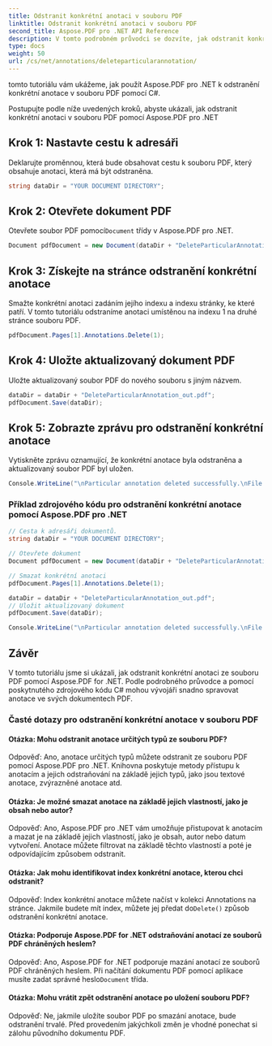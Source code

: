 ```yaml
---
title: Odstranit konkrétní anotaci v souboru PDF
linktitle: Odstranit konkrétní anotaci v souboru PDF
second_title: Aspose.PDF pro .NET API Reference
description: V tomto podrobném průvodci se dozvíte, jak odstranit konkrétní anotaci v dokumentu PDF pomocí Aspose.PDF for .NET.
type: docs
weight: 50
url: /cs/net/annotations/deleteparticularannotation/
---
```

tomto tutoriálu vám ukážeme, jak použít Aspose.PDF pro .NET k odstranění konkrétní anotace v souboru PDF pomocí C#.

Postupujte podle níže uvedených kroků, abyste ukázali, jak odstranit konkrétní anotaci v souboru PDF pomocí Aspose.PDF pro .NET

## Krok 1: Nastavte cestu k adresáři

Deklarujte proměnnou, která bude obsahovat cestu k souboru PDF, který obsahuje anotaci, která má být odstraněna. 

```csharp
string dataDir = "YOUR DOCUMENT DIRECTORY";
```

## Krok 2: Otevřete dokument PDF

 Otevřete soubor PDF pomocí`Document` třídy v Aspose.PDF pro .NET.

```csharp
Document pdfDocument = new Document(dataDir + "DeleteParticularAnnotation.pdf");
```

## Krok 3: Získejte na stránce odstranění konkrétní anotace

Smažte konkrétní anotaci zadáním jejího indexu a indexu stránky, ke které patří. V tomto tutoriálu odstraníme anotaci umístěnou na indexu 1 na druhé stránce souboru PDF.

```csharp
pdfDocument.Pages[1].Annotations.Delete(1);
```
## Krok 4: Uložte aktualizovaný dokument PDF

Uložte aktualizovaný soubor PDF do nového souboru s jiným názvem.

```csharp
dataDir = dataDir + "DeleteParticularAnnotation_out.pdf";
pdfDocument.Save(dataDir);
```

## Krok 5: Zobrazte zprávu pro odstranění konkrétní anotace

Vytiskněte zprávu oznamující, že konkrétní anotace byla odstraněna a aktualizovaný soubor PDF byl uložen.

```csharp
Console.WriteLine("\nParticular annotation deleted successfully.\nFile saved at " + dataDir);
```

### Příklad zdrojového kódu pro odstranění konkrétní anotace pomocí Aspose.PDF pro .NET

```csharp
// Cesta k adresáři dokumentů.
string dataDir = "YOUR DOCUMENT DIRECTORY";

// Otevřete dokument
Document pdfDocument = new Document(dataDir + "DeleteParticularAnnotation.pdf");

// Smazat konkrétní anotaci
pdfDocument.Pages[1].Annotations.Delete(1);

dataDir = dataDir + "DeleteParticularAnnotation_out.pdf";
// Uložit aktualizovaný dokument
pdfDocument.Save(dataDir);

Console.WriteLine("\nParticular annotation deleted successfully.\nFile saved at " + dataDir);
```

## Závěr

V tomto tutoriálu jsme si ukázali, jak odstranit konkrétní anotaci ze souboru PDF pomocí Aspose.PDF for .NET. Podle podrobného průvodce a pomocí poskytnutého zdrojového kódu C# mohou vývojáři snadno spravovat anotace ve svých dokumentech PDF.

### Časté dotazy pro odstranění konkrétní anotace v souboru PDF

#### Otázka: Mohu odstranit anotace určitých typů ze souboru PDF?

Odpověď: Ano, anotace určitých typů můžete odstranit ze souboru PDF pomocí Aspose.PDF pro .NET. Knihovna poskytuje metody přístupu k anotacím a jejich odstraňování na základě jejich typů, jako jsou textové anotace, zvýrazněné anotace atd.

#### Otázka: Je možné smazat anotace na základě jejich vlastností, jako je obsah nebo autor?

Odpověď: Ano, Aspose.PDF pro .NET vám umožňuje přistupovat k anotacím a mazat je na základě jejich vlastností, jako je obsah, autor nebo datum vytvoření. Anotace můžete filtrovat na základě těchto vlastností a poté je odpovídajícím způsobem odstranit.

#### Otázka: Jak mohu identifikovat index konkrétní anotace, kterou chci odstranit?

 Odpověď: Index konkrétní anotace můžete načíst v kolekci Annotations na stránce. Jakmile budete mít index, můžete jej předat do`Delete()` způsob odstranění konkrétní anotace.

#### Otázka: Podporuje Aspose.PDF for .NET odstraňování anotací ze souborů PDF chráněných heslem?

 Odpověď: Ano, Aspose.PDF for .NET podporuje mazání anotací ze souborů PDF chráněných heslem. Při načítání dokumentu PDF pomocí aplikace musíte zadat správné heslo`Document` třída.

#### Otázka: Mohu vrátit zpět odstranění anotace po uložení souboru PDF?

Odpověď: Ne, jakmile uložíte soubor PDF po smazání anotace, bude odstranění trvalé. Před provedením jakýchkoli změn je vhodné ponechat si zálohu původního dokumentu PDF.
